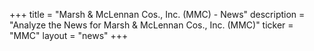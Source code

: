 +++
title = "Marsh & McLennan Cos., Inc. (MMC) - News"
description = "Analyze the News for Marsh & McLennan Cos., Inc. (MMC)"
ticker = "MMC"
layout = "news"
+++

